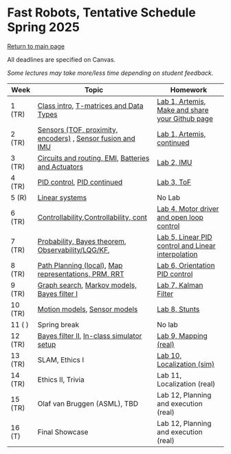 # Fast Robots, Tentative Schedule Spring 2025
[Return to main page](./index.md)

All deadlines are specified on Canvas.

*Some lectures may take more/less time depending on student feedback.*


| Week    | Topic                                                                | Homework                                                                                   |
| ------- | -------------------------------------------------------------------- | ------------------------------------------------------------------------------------------ |
| 1  (TR) | [Class intro](./lectures/FastRobots2025_Lecture1_Introduction.pdf), [T-matrices and Data Types](./lectures/FastRobots2025_Lecture2_Tmatrices.pdf)         | [Lab 1, Artemis](labs/Lab1.md), [Make and share your Github page ](./tutorials/webpage_help.md) |
| 2  (TR) | [Sensors (TOF, proximity, encoders)](./lectures/FastRobots2025_Lecture3_Sensors.pdf) , [Sensor fusion and IMU](./lectures/FastRobots2025_Lecture4_SensorFusionIMU.pdf)            | [Lab 1, Artemis, continued](labs/Lab1.md)                                                  |
| 3  (TR) | [Circuits and routing, EMI](./lectures/FastRobots2025_Lecture5_EMIRouting.pdf), [Batteries and Actuators](./lectures/FastRobots2025_Lecture6_BatteryActuator.pdf)                               | [Lab 2, IMU](labs/Lab2.md)                                                           | 
| 4  (TR) | [PID control](./lectures/FastRobots2025_Lecture7_PID.pdf), [PID continued](./lectures/FastRobots2025_Lecture8_PIDcont.pdf)                                          | [Lab 3, ToF](labs/Lab3.md)                                                           |
| 5  (R) | [Linear systems](./lectures/FastRobots2025_Lecture9_LinearSystems.pdf)                                        | No Lab                            |
| 6  (TR) | [Controllability](./lectures/FastRobots2025_Lecture10_Controllability.pdf),[Controllability, cont](./lectures/FastRobots2025_Lecture11_Controllabilitycont.pdf)                                                  | [Lab 4, Motor driver and open loop control](labs/Lab4.md)                                                                         |
| 7  (TR) | [Probability, Bayes theorem](./lectures/FastRobots-12-Probability_BayesTheorem.pdf), [Observability/LQG/KF](./lectures/FastRobots2025_Lecture13_Observability.pdf),                                     | [Lab 5, Linear PID control and Linear interpolation](labs/Lab5.md)                                            |
| 8  (TR) | [Path Planning (local)](./lectures/FastRobots2025_Lecture14_KFcont.pdf), [Map representations, PRM, RRT](./lectures/FastRobots2025_Lecture15_mapsgraphs.pdf)                                              | [Lab 6, Orientation PID control](labs/Lab6.md)                              |
| 9  (TR) | [Graph search](./lectures/FastRobots2025_Lecture16_graphsearch.pdf), [Markov models, Bayes filter I](./lectures/FastRobots2025_Lecture17_markov_bayesfilter1.pdf)                            | [Lab 7, Kalman Filter](labs/Lab7.md)                                                         |
| 10 (TR) | [Motion models](./lectures/FastRobots2025_Lecture18_motionmodels.pdf), [Sensor models](./lectures/FastRobots2025_Lecture19_sensornmodels.pdf)                         | [Lab 8, Stunts](labs/Lab8.md)                                                     |
| 11 (  ) | Spring break                                                         | No lab                                                                          |
| 12 (TR) | [Bayes filter II](./lectures/FastRobots2025_Lecture20_bayesfilter2.pdf), [In-class simulator setup](FastRobots-Sim.md)       | [Lab 9, Mapping (real)](labs/Lab9.md)                                               |
| 13 (TR) | SLAM, Ethics I                                                       | [Lab 10, Localization (sim)](labs/Lab10.md)                                           |
| 14 (TR) | Ethics II, Trivia                                                    | Lab 11, Localization (real)                                         |
| 15 (TR) | Olaf van Bruggen (ASML), TBD    | Lab 12, Planning and execution (real)                              |
| 16 (T)  | Final Showcase                                                       | Lab 12, Planning and execution (real)                               |
